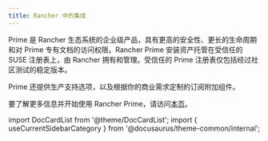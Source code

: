 ```yaml
---
title: Rancher 中的集成
---
```


<head>
  <link rel="canonical" href="https://ranchermanager.docs.rancher.com/zh/integrations-in-rancher"/>
</head>

Prime 是 Rancher 生态系统的企业级产品，具有更高的安全性、更长的生命周期和对 Prime 专有文档的访问权限。Rancher Prime 安装资产托管在受信任的 SUSE 注册表上，由 Rancher 拥有和管理。受信任的 Prime 注册表仅包括经过社区测试的稳定版本。

Prime 还提供生产支持选项，以及根据你的商业需求定制的订阅附加组件。

要了解更多信息并开始使用 Rancher Prime，请访问[本页](https://www.rancher.com/quick-start)。

import DocCardList from '@theme/DocCardList';
import { useCurrentSidebarCategory } from '@docusaurus/theme-common/internal';

<DocCardList items={useCurrentSidebarCategory().items.slice(0,10)} />
